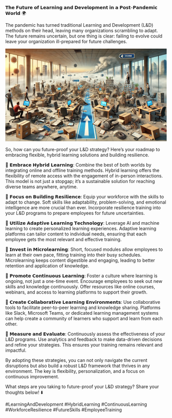 𝗧𝗵𝗲 𝗙𝘂𝘁𝘂𝗿𝗲 𝗼𝗳 𝗟𝗲𝗮𝗿𝗻𝗶𝗻𝗴 𝗮𝗻𝗱 𝗗𝗲𝘃𝗲𝗹𝗼𝗽𝗺𝗲𝗻𝘁 𝗶𝗻 𝗮 𝗣𝗼𝘀𝘁-𝗣𝗮𝗻𝗱𝗲𝗺𝗶𝗰 𝗪𝗼𝗿𝗹𝗱 🌍

The pandemic has turned traditional Learning and Development (L&D) methods on their head, leaving many organizations scrambling to adapt. The future remains uncertain, but one thing is clear: failing to evolve could leave your organization ill-prepared for future challenges.

![future learning post pandemic](./images/017-future.png)

So, how can you future-proof your L&D strategy? Here’s your roadmap to embracing flexible, hybrid learning solutions and building resilience.

📌 𝗘𝗺𝗯𝗿𝗮𝗰𝗲 𝗛𝘆𝗯𝗿𝗶𝗱 𝗟𝗲𝗮𝗿𝗻𝗶𝗻𝗴: Combine the best of both worlds by integrating online and offline training methods. Hybrid learning offers the flexibility of remote access with the engagement of in-person interactions. This model is not just a stopgap; it’s a sustainable solution for reaching diverse teams anywhere, anytime.

📌 𝗙𝗼𝗰𝘂𝘀 𝗼𝗻 𝗕𝘂𝗶𝗹𝗱𝗶𝗻𝗴 𝗥𝗲𝘀𝗶𝗹𝗶𝗲𝗻𝗰𝗲: Equip your workforce with the skills to adapt to change. Soft skills like adaptability, problem-solving, and emotional intelligence are more crucial than ever. Incorporate resilience training into your L&D programs to prepare employees for future uncertainties.

📌 𝗨𝘁𝗶𝗹𝗶𝘇𝗲 𝗔𝗱𝗮𝗽𝘁𝗶𝘃𝗲 𝗟𝗲𝗮𝗿𝗻𝗶𝗻𝗴 𝗧𝗲𝗰𝗵𝗻𝗼𝗹𝗼𝗴𝘆: Leverage AI and machine learning to create personalized learning experiences. Adaptive learning platforms can tailor content to individual needs, ensuring that each employee gets the most relevant and effective training.

📌 𝗜𝗻𝘃𝗲𝘀𝘁 𝗶𝗻 𝗠𝗶𝗰𝗿𝗼𝗹𝗲𝗮𝗿𝗻𝗶𝗻𝗴: Short, focused modules allow employees to learn at their own pace, fitting training into their busy schedules. Microlearning keeps content digestible and engaging, leading to better retention and application of knowledge.

📌 𝗣𝗿𝗼𝗺𝗼𝘁𝗲 𝗖𝗼𝗻𝘁𝗶𝗻𝘂𝗼𝘂𝘀 𝗟𝗲𝗮𝗿𝗻𝗶𝗻𝗴: Foster a culture where learning is ongoing, not just a one-time event. Encourage employees to seek out new skills and knowledge continuously. Offer resources like online courses, webinars, and access to learning platforms to support their growth.

📌 𝗖𝗿𝗲𝗮𝘁𝗲 𝗖𝗼𝗹𝗹𝗮𝗯𝗼𝗿𝗮𝘁𝗶𝘃𝗲 𝗟𝗲𝗮𝗿𝗻𝗶𝗻𝗴 𝗘𝗻𝘃𝗶𝗿𝗼𝗻𝗺𝗲𝗻𝘁𝘀: Use collaborative tools to facilitate peer-to-peer learning and knowledge sharing. Platforms like Slack, Microsoft Teams, or dedicated learning management systems can help create a community of learners who support and learn from each other.

📌 𝗠𝗲𝗮𝘀𝘂𝗿𝗲 𝗮𝗻𝗱 𝗘𝘃𝗮𝗹𝘂𝗮𝘁𝗲: Continuously assess the effectiveness of your L&D programs. Use analytics and feedback to make data-driven decisions and refine your strategies. This ensures your training remains relevant and impactful.

By adopting these strategies, you can not only navigate the current disruptions but also build a robust L&D framework that thrives in any environment. The key is flexibility, personalization, and a focus on continuous improvement.

What steps are you taking to future-proof your L&D strategy? Share your thoughts below! ⬇️

#LearningAndDevelopment #HybridLearning #ContinuousLearning #WorkforceResilience #FutureSkills #EmployeeTraining